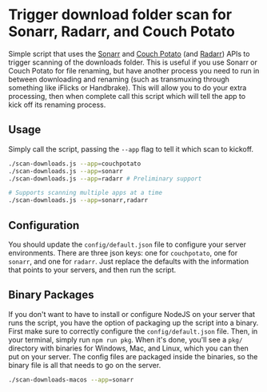 # Trigger download folder scan for Sonarr, Radarr, and Couch Potato

Simple script that uses the [Sonarr](http://sonarr.tv) and [Couch Potato](https://couchpota.to)
(and [Radarr](http://radarr.video)) APIs to trigger scanning of the downloads folder. This is useful
if you use Sonarr or Couch Potato for file renaming, but have another process you need to run in
between downloading and renaming (such as transmuxing through something like iFlicks or Handbrake).
This will allow you to do your extra processing, then when complete call this script which will tell
the app to kick off its renaming process.

## Usage

Simply call the script, passing the `--app` flag to tell it which scan to kickoff.

```sh
./scan-downloads.js --app=couchpotato
./scan-downloads.js --app=sonarr
./scan-downloads.js --app=radarr # Preliminary support

# Supports scanning multiple apps at a time
./scan-downloads.js --app=sonarr,radarr
```

## Configuration

You should update the `config/default.json` file to configure your server environments. There are
three json keys: one for `couchpotato`, one for `sonarr`, and one for `radarr`. Just replace the
defaults with the information that points to your servers, and then run the script.

## Binary Packages

If you don't want to have to install or configure NodeJS on your server that runs the script, you
have the option of packaging up the script into a binary. First make sure to correctly configure the
`config/default.json` file. Then, in your terminal, simply run `npm run pkg`. When it's done, you'll
see a `pkg/` directory with binaries for Windows, Mac, and Linux, which you can then put on your
server. The config files are packaged inside the binaries, so the binary file is all that needs to
go on the server.

```sh
./scan-downloads-macos --app=sonarr
```
